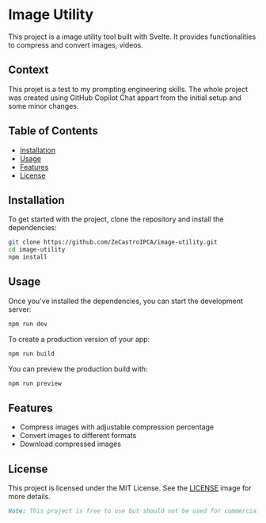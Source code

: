 # Image Utility
This project is a image utility tool built with Svelte. It provides functionalities to compress and convert images, videos. 

## Context
This projet is a test to my prompting engineering skills. The whole project was created using GitHub Copilot Chat appart from the initial setup and some minor changes.

## Table of Contents
- [Installation](#installation)
- [Usage](#usage)
- [Features](#features)
- [License](#license)

## Installation
To get started with the project, clone the repository and install the dependencies:

```bash
git clone https://github.com/ZeCastroIPCA/image-utility.git
cd image-utility
npm install
```

## Usage
Once you've installed the dependencies, you can start the development server:

```bash
npm run dev
```

To create a production version of your app:

```bash
npm run build
```

You can preview the production build with:

```bash
npm run preview
```

## Features
- Compress images with adjustable compression percentage
- Convert images to different formats
- Download compressed images

## License
This project is licensed under the MIT License. See the [LICENSE](LICENSE) image for more details.

```markdown
Note: This project is free to use but should not be used for commercial purposes.
```
